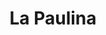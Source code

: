 ---
title: La Paulina
nombre_comunidad: La Paulina
municipio: Valdivia
departamento: Antioquia
descripcion: >-
  Es una comunidad dispersa en toda la vereda, casi el 80% a borde de carretera
  con familias muy numerosas (5 o 6 px). Cultivan cacao y tienen una asociación
  muy fuerte de productores. También tienen otros cultivos de pancoger y
  proyectos de piscicultura. Hay presencia de grupos armados no estatales y los
  j��venes no pueden estar fuera después de las 6 pm.
num_personas: 1250
num_familias: 250
min_distancia_casco_urbano: 45
km_distancia_casco_urbano: 25
vias_acceso: >-
  La vereda está sobre la via que conecta a al costa Atlántica, por lo que tiene
  carretera pero en condiciones regulares. Hay riesgos de deslizamientos,
  derrumbes e inundación.
infraestructura_comunitaria: Caseta comunal,Sede ASOCAVAL,Instituciones educativas (IE),Espacios deportivos
notas_infraestructura_comunitaria:
  - 'IE: Centro educativo rural La Paulina'
  - |-

    IE con cancha de fútbol
  - ''
liderazgo_comunidad:
  - Se identfican liderazgos importantes en el territorio
  - |-

    La JAC es activa y funciona
  - >-

    Hay una Asociación muy representativa en la vereda y a nivel municipal
    llamada Asociación de cacaoteros de Valdivia (ASOCAVAL)
  - |-

    Se rescata la práctica de juntanzas comunitarias
  - ''
inclusion_diversidad_genero: |-
  Algunas mujeres hacen parte de ASOCAVAL.
  La JAC tiene una presidenta mujer
  No hay organizaciones de mujeres ni jóvenes
comentarios_conectividad: >-
  En algunos espacios se cuenta con señal,  en su mayoria debe ser con antena
  satelital
punto_SOLE: Punto Vive Digital
comentarios_punto_SOLE:
  - Punto de Vive Digital del Centro Educativo rural La paulina
  - ''
ppales_actividades_economicas_vocacion_productiva:
  - Agricultura
  - Pesca
  - Minería
comentarios_ppales_actividades_economicas_vocacion_productiva:
  - Agricultura (cacao
  - ' plátano y yuca).'
comunidad_sostenible_uso_suelo: >-
  En el marco del proceso de sustitución de cultivos, se legalizaron 68 predios,
  lo que brinda sostenibilidad a la unidad productiva.
org_con_proyeccion:
  - Asociación de cacaoteros de Valdivia (ASOCAVAL)
  - Proyecto piscícola
servicios_publicos_comunidades_focalizadas:
  - ''
comunidades_focalizadas_educacion_infraestructura_educativa:
  - Centro educativo rural La Paulina
  - IE de Puerto Valdivia
comunidades_focalizadas_practicas_organizativas:
  - Junta de Acción Comunal
  - Asociación de cacaoteros de Valdivia
  - Procesos en temas productivos y sociales
conectividad_minima: Regular
iniciativas_priorizadas:
  - Cacao
org_focalizada:
  - ASOCAVAL
riesgo: Alto
otros_programas_USAID:
  - 'No'
alianzas_colaboradores_1:
  - Empresa privada
  - ' alianza con Chocolates Colombia'
alianzas_colaboradores_2:
  - ''
actividades_ocio:
  - ''
medios_comunicacion_narrativas_locales:
  - Televaldivia
  - CV Comunicaciones
num_visitas_realizadas: 4
num_diagnosticos_rurales_participativos_realizados: 1
infraestructura_salud_atencion_psicosocial:
  - ''
notas_infraestructura_salud_atencion_psicosocial: ''
num_visitas_predio: 16
url: /comunidad-focaliza/la-paulina
layout: comunidad

---